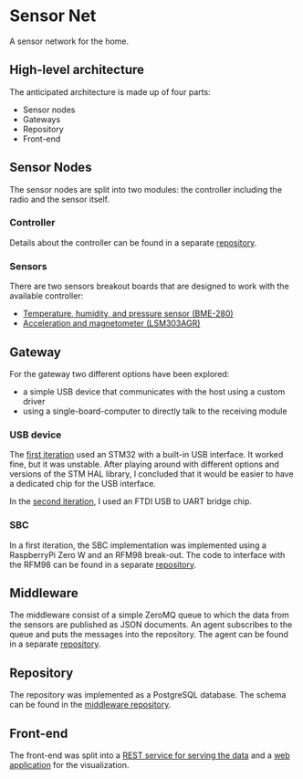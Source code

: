 # Sensor Net
A sensor network for the home.

## High-level architecture
The anticipated architecture is made up of four parts:
  * Sensor nodes
  * Gateways
  * Repository
  * Front-end

## Sensor Nodes
The sensor nodes are split into two modules: the controller including the radio and the sensor itself.

### Controller
Details about the controller can be found in a separate [repository](https://github.com/hannes-hochreiner/sensor-node-core).

### Sensors
There are two sensors breakout boards that are designed to work with the available controller:
  * [Temperature, humidity, and pressure sensor (BME-280)](https://github.com/hannes-hochreiner/sensor-node-bme280)
  * [Acceleration and magnetometer (LSM303AGR)](https://github.com/hannes-hochreiner/sensor-node-lsm303agr)

## Gateway
For the gateway two different options have been explored:
  * a simple USB device that communicates with the host using a custom driver
  * using a single-board-computer to directly talk to the receiving module

### USB device
The [first iteration](https://github.com/hannes-hochreiner/ism-gateway) used an STM32 with a built-in USB interface.
It worked fine, but it was unstable.
After playing around with different options and versions of the STM HAL library, I concluded that it would be easier to have a dedicated chip for the USB interface.

In the [second iteration](https://github.com/hannes-hochreiner/sensor-net-gateway), I used an FTDI USB to UART bridge chip.

### SBC
In a first iteration, the SBC implementation was implemented using a RaspberryPi Zero W and an RFM98 break-out.
The code to interface with the RFM98 can be found in a separate [repository](https://github.com/hannes-hochreiner/rfm98-breakout).

## Middleware
The middleware consist of a simple ZeroMQ queue to which the data from the sensors are published as JSON documents.
An agent subscribes to the queue and puts the messages into the repository.
The agent can be found in a separate [repository](https://github.com/hannes-hochreiner/raw-data-db-agent).

## Repository
The repository was implemented as a PostgreSQL database.
The schema can be found in the [middleware repository](https://github.com/hannes-hochreiner/raw-data-db-agent).

## Front-end
The front-end was split into a [REST service for serving the data](https://github.com/hannes-hochreiner/sensor-net-data-api) and a [web application](https://github.com/hannes-hochreiner/sensor-net-web-app) for the visualization.
